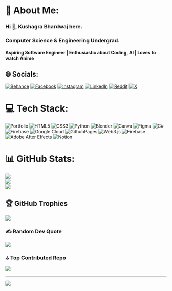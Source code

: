 # 💫 About Me:
### Hi 👋, Kushagra Bhardwaj here.
### Computer Science & Engineering Undergrad.

#### Aspiring Software Engineer | Enthusiastic about Coding, AI | Loves to watch Anime


## 🌐 Socials:
[![Behance](https://img.shields.io/badge/Behance-1769ff?logo=behance&logoColor=white)](https://www.behance.net/kushagrbhardwa4) [![Facebook](https://img.shields.io/badge/Facebook-%231877F2.svg?logo=Facebook&logoColor=white)](https://www.facebook.com/profile.php?id=100090673752770) [![Instagram](https://img.shields.io/badge/Instagram-%23E4405F.svg?logo=Instagram&logoColor=white)](https://www.instagram.com/_kushagra.bdj/) [![LinkedIn](https://img.shields.io/badge/LinkedIn-%230077B5.svg?logo=linkedin&logoColor=white)](https://www.linkedin.com/in/kush2012bhardwaj/) [![Reddit](https://img.shields.io/badge/Reddit-%23FF4500.svg?logo=Reddit&logoColor=white)](https://www.reddit.com/user/Maleficent_Emu3075/) [![X](https://img.shields.io/badge/X-black.svg?logo=X&logoColor=white)](https://x.com/Kushagr05740777) 

# 💻 Tech Stack:
![Portfolio](https://img.shields.io/badge/Portfolio-%23000000.svg?style=for-the-badge&logo=firefox&logoColor=#FF7139) ![HTML5](https://img.shields.io/badge/html5-%23E34F26.svg?style=for-the-badge&logo=html5&logoColor=white) ![CSS3](https://img.shields.io/badge/css3-%231572B6.svg?style=for-the-badge&logo=css3&logoColor=white) ![Python](https://img.shields.io/badge/python-3670A0?style=for-the-badge&logo=python&logoColor=ffdd54) ![Blender](https://img.shields.io/badge/blender-%23F5792A.svg?style=for-the-badge&logo=blender&logoColor=white) ![Canva](https://img.shields.io/badge/Canva-%2300C4CC.svg?style=for-the-badge&logo=Canva&logoColor=white) ![Figma](https://img.shields.io/badge/figma-%23F24E1E.svg?style=for-the-badge&logo=figma&logoColor=white) ![C#](https://img.shields.io/badge/c%23-%23239120.svg?style=for-the-badge&logo=csharp&logoColor=white) ![Firebase](https://img.shields.io/badge/firebase-%23039BE5.svg?style=for-the-badge&logo=firebase) ![Google Cloud](https://img.shields.io/badge/GoogleCloud-%234285F4.svg?style=for-the-badge&logo=google-cloud&logoColor=white) ![GithubPages](https://img.shields.io/badge/github%20pages-121013?style=for-the-badge&logo=github&logoColor=white) ![Web3.js](https://img.shields.io/badge/web3.js-F16822?style=for-the-badge&logo=web3.js&logoColor=white) ![Firebase](https://img.shields.io/badge/firebase-a08021?style=for-the-badge&logo=firebase&logoColor=ffcd34) ![Adobe After Effects](https://img.shields.io/badge/Adobe%20After%20Effects-9999FF.svg?style=for-the-badge&logo=Adobe%20After%20Effects&logoColor=white) ![Notion](https://img.shields.io/badge/Notion-%23000000.svg?style=for-the-badge&logo=notion&logoColor=white)
# 📊 GitHub Stats:
![](https://github-readme-stats.vercel.app/api?username=Kush05Bhardwaj&theme=blue-green&hide_border=true&include_all_commits=false&count_private=false)<br/>
![](https://github-readme-streak-stats.herokuapp.com/?user=Kush05Bhardwaj&theme=blue-green&hide_border=true)<br/>
![](https://github-readme-stats.vercel.app/api/top-langs/?username=Kush05Bhardwaj&theme=blue-green&hide_border=true&include_all_commits=false&count_private=false&layout=compact)

## 🏆 GitHub Trophies
![](https://github-profile-trophy.vercel.app/?username=Kush05Bhardwaj&theme=blue-green&no-frame=true&no-bg=true&margin-w=4)

### ✍️ Random Dev Quote
![](https://quotes-github-readme.vercel.app/api?type=horizontal&theme=tokyonight)

### 🔝 Top Contributed Repo
![](https://github-contributor-stats.vercel.app/api?username=Kush05Bhardwaj&limit=5&theme=blue-green&combine_all_yearly_contributions=true)

---
[![](https://visitcount.itsvg.in/api?id=Kush05Bhardwaj&icon=10&color=1)](https://visitcount.itsvg.in)

<!-- Proudly created with GPRM ( https://gprm.itsvg.in ) -->

